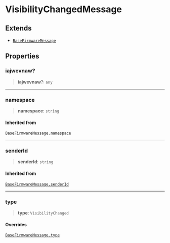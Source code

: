 # VisibilityChangedMessage

## Extends

- [`BaseFirmwareMessage`](reference/interfaces/BaseFirmwareMessage.md)

## Properties

### __iajwevnaw__?

> **__iajwevnaw__**?: `any`

***

### namespace

> **namespace**: `string`

#### Inherited from

[`BaseFirmwareMessage.namespace`](reference/interfaces/BaseFirmwareMessage.md#namespace)

***

### senderId

> **senderId**: `string`

#### Inherited from

[`BaseFirmwareMessage.senderId`](reference/interfaces/BaseFirmwareMessage.md#senderid)

***

### type

> **type**: `VisibilityChanged`

#### Overrides

[`BaseFirmwareMessage.type`](reference/interfaces/BaseFirmwareMessage.md#type)
